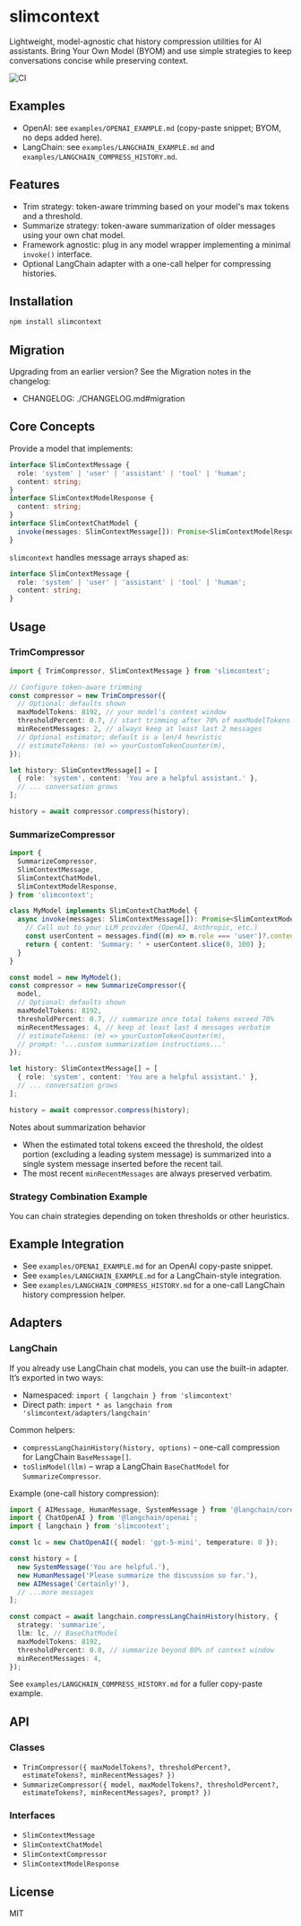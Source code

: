# slimcontext

Lightweight, model-agnostic chat history compression utilities for AI assistants. Bring Your Own Model (BYOM) and use simple strategies to keep conversations concise while preserving context.

![CI](https://github.com/agentailor/slimcontext/actions/workflows/ci.yml/badge.svg)

## Examples

- OpenAI: see `examples/OPENAI_EXAMPLE.md` (copy-paste snippet; BYOM, no deps added here).
- LangChain: see `examples/LANGCHAIN_EXAMPLE.md` and `examples/LANGCHAIN_COMPRESS_HISTORY.md`.

## Features

- Trim strategy: token-aware trimming based on your model's max tokens and a threshold.
- Summarize strategy: token-aware summarization of older messages using your own chat model.
- Framework agnostic: plug in any model wrapper implementing a minimal `invoke()` interface.
- Optional LangChain adapter with a one-call helper for compressing histories.

## Installation

```bash
npm install slimcontext
```

## Migration

Upgrading from an earlier version? See the Migration notes in the changelog:

- CHANGELOG: ./CHANGELOG.md#migration

## Core Concepts

Provide a model that implements:

```ts
interface SlimContextMessage {
  role: 'system' | 'user' | 'assistant' | 'tool' | 'human';
  content: string;
}
interface SlimContextModelResponse {
  content: string;
}
interface SlimContextChatModel {
  invoke(messages: SlimContextMessage[]): Promise<SlimContextModelResponse>;
}
```

`slimcontext` handles message arrays shaped as:

```ts
interface SlimContextMessage {
  role: 'system' | 'user' | 'assistant' | 'tool' | 'human';
  content: string;
}
```

## Usage

### TrimCompressor

```ts
import { TrimCompressor, SlimContextMessage } from 'slimcontext';

// Configure token-aware trimming
const compressor = new TrimCompressor({
  // Optional: defaults shown
  maxModelTokens: 8192, // your model's context window
  thresholdPercent: 0.7, // start trimming after 70% of maxModelTokens
  minRecentMessages: 2, // always keep at least last 2 messages
  // Optional estimator; default is a len/4 heuristic
  // estimateTokens: (m) => yourCustomTokenCounter(m),
});

let history: SlimContextMessage[] = [
  { role: 'system', content: 'You are a helpful assistant.' },
  // ... conversation grows
];

history = await compressor.compress(history);
```

### SummarizeCompressor

```ts
import {
  SummarizeCompressor,
  SlimContextMessage,
  SlimContextChatModel,
  SlimContextModelResponse,
} from 'slimcontext';

class MyModel implements SlimContextChatModel {
  async invoke(messages: SlimContextMessage[]): Promise<SlimContextModelResponse> {
    // Call out to your LLM provider (OpenAI, Anthropic, etc.)
    const userContent = messages.find((m) => m.role === 'user')?.content || '';
    return { content: 'Summary: ' + userContent.slice(0, 100) };
  }
}

const model = new MyModel();
const compressor = new SummarizeCompressor({
  model,
  // Optional: defaults shown
  maxModelTokens: 8192,
  thresholdPercent: 0.7, // summarize once total tokens exceed 70%
  minRecentMessages: 4, // keep at least last 4 messages verbatim
  // estimateTokens: (m) => yourCustomTokenCounter(m),
  // prompt: '...custom summarization instructions...'
});

let history: SlimContextMessage[] = [
  { role: 'system', content: 'You are a helpful assistant.' },
  // ... conversation grows
];

history = await compressor.compress(history);
```

Notes about summarization behavior

- When the estimated total tokens exceed the threshold, the oldest portion (excluding a leading system message) is summarized into a single system message inserted before the recent tail.
- The most recent `minRecentMessages` are always preserved verbatim.

### Strategy Combination Example

You can chain strategies depending on token thresholds or other heuristics.

## Example Integration

- See `examples/OPENAI_EXAMPLE.md` for an OpenAI copy-paste snippet.
- See `examples/LANGCHAIN_EXAMPLE.md` for a LangChain-style integration.
- See `examples/LANGCHAIN_COMPRESS_HISTORY.md` for a one-call LangChain history compression helper.

## Adapters

### LangChain

If you already use LangChain chat models, you can use the built-in adapter. It’s exported in two ways:

- Namespaced: `import { langchain } from 'slimcontext'`
- Direct path: `import * as langchain from 'slimcontext/adapters/langchain'`

Common helpers:

- `compressLangChainHistory(history, options)` – one-call compression for LangChain `BaseMessage[]`.
- `toSlimModel(llm)` – wrap a LangChain `BaseChatModel` for `SummarizeCompressor`.

Example (one-call history compression):

```ts
import { AIMessage, HumanMessage, SystemMessage } from '@langchain/core/messages';
import { ChatOpenAI } from '@langchain/openai';
import { langchain } from 'slimcontext';

const lc = new ChatOpenAI({ model: 'gpt-5-mini', temperature: 0 });

const history = [
  new SystemMessage('You are helpful.'),
  new HumanMessage('Please summarize the discussion so far.'),
  new AIMessage('Certainly!'),
  // ...more messages
];

const compact = await langchain.compressLangChainHistory(history, {
  strategy: 'summarize',
  llm: lc, // BaseChatModel
  maxModelTokens: 8192,
  thresholdPercent: 0.8, // summarize beyond 80% of context window
  minRecentMessages: 4,
});
```

See `examples/LANGCHAIN_COMPRESS_HISTORY.md` for a fuller copy-paste example.

## API

### Classes

- `TrimCompressor({ maxModelTokens?, thresholdPercent?, estimateTokens?, minRecentMessages? })`
- `SummarizeCompressor({ model, maxModelTokens?, thresholdPercent?, estimateTokens?, minRecentMessages?, prompt? })`

### Interfaces

- `SlimContextMessage`
- `SlimContextChatModel`
- `SlimContextCompressor`
- `SlimContextModelResponse`

## License

MIT
